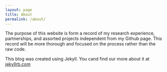 ```yaml
---
layout: page
title: About
permalink: /about/
---
```


The purpose of this website is form a record of my research experience, partnerships, and assorted projects independent from my Github page. This record will be more thorough and focused on the process rather than the raw code.

This blog was created using Jekyll. You cand find our more about it at [jekyllrb.com](https://jekyllrb.com/)